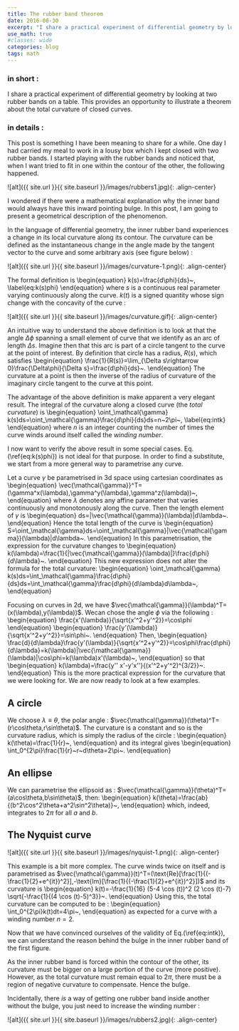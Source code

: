 ```yaml
---
title: The rubber band theorem
date: 2016-08-30
excerpt: "I share a practical experiment of differential geometry by looking at two rubber bands on a table. This provides an opportunity to illustrate a theorem about the total curvature of closed curves."
use_math: true
#classes: wide
categories: blog
tags: math
---
```


### in short :

I share a practical experiment of differential geometry by looking at two rubber bands on a table. This provides an opportunity to illustrate a theorem about the total curvature of closed curves.

### in details :

This post is something I have been meaning to share for a while.
One day I had carried my meal to work in a lousy box which I kept closed with two rubber bands. I started playing with the rubber bands and noticed that, when I want tried to fit in one within the contour of the other, the following happened.

![alt]({{ site.url }}{{ site.baseurl }}/images/rubbers1.jpg){: .align-center}

I wondered if there were a mathematical explanation why the inner band would always have this inward pointing bulge. In this post, I am going to present a geometrical description of the phenomenon.

In the language of differential geometry, the inner rubber band experiences a change in its local curvature along its contour. The curvature can be defined as the instantaneous change in the angle made by the tangent vector to the curve and some arbitrary axis (see figure below) :

![alt]({{ site.url }}{{ site.baseurl }}/images/curvature-1.png){: .align-center}

The formal definition is
\begin{equation}
k(s)=\frac{d\phi}{ds}~,
\label{eq:k(s)phi}
\end{equation}
where $s$ is a continuous real parameter varying continuously along the curve. $k(t)$ is a signed quantity whose sign change with the concavity of the curve :

![alt]({{ site.url }}{{ site.baseurl }}/images/curvature.gif){: .align-center}

An intuitive way to understand the above definition is to look at that the angle $\Delta\phi$ spanning a small element of curve that we identify as an arc of length $\Delta s$. Imagine then that this arc is part of a circle tangent to the curve at the point of interest. By definition that circle has a radius, $R(s)$, which satisfies
\begin{equation}
\frac{1}{R(s)}=\lim_{\Delta s\rightarrow 0}\frac{\Delta\phi}{\Delta s}=\frac{d\phi}{ds}~.
\end{equation}
The curvature at a point is then the inverse of the radius of curvature of the imaginary circle tangent to the curve at this point.

The advantage of the above definition is make apparent a very elegant result. The integral of the curvature along a closed curve (the *total curvature*) is
\begin{equation}
\oint_\mathcal{\gamma} k(s)ds=\oint_\mathcal{\gamma}\frac{d\phi}{ds}ds=n~2\pi~,
\label{eq:intk}
\end{equation}
where $n$ is an integer counting the number of times the curve winds around itself called the *winding number*.

I now want to verify the above result in some special cases. Eq.(\ref{eq:k(s)phi}) is not ideal for that purpose. In order to find a substitute, we start from a more general way to parametrise any curve.

Let a curve $\gamma$ be parametrised in 3d space using cartesian coordinates as
\begin{equation}
\vec{\mathcal{\gamma}}^T=(\gamma^x(\lambda),\gamma^y(\lambda),\gamma^z(\lambda))~,
\end{equation}
where $\lambda$ denotes any affine parameter that varies continuously and monotonously along the curve. Then the length element of $\gamma$ is
\begin{equation}
ds=|\vec{\mathcal{\gamma}}(\lambda)|d\lambda~.
\end{equation}
Hence the total length of the curve is
\begin{equation}
S=\oint_\mathcal{\gamma}ds=\oint_\mathcal{\gamma}|\vec{\mathcal{\gamma}}(\lambda)|d\lambda~.
\end{equation}
In this parametrisation, the expression for the curvature changes to
\begin{equation}
k(\lambda)=\frac{1}{|\vec{\mathcal{\gamma}}(\lambda)|}\frac{d\phi}{d\lambda}~.
\end{equation}
This new expression does not alter the formula for the total curvature:
\begin{equation}
\oint_\mathcal{\gamma} k(s)ds=\int_\mathcal{\gamma}\frac{d\phi}{ds}ds=\int_\mathcal{\gamma}\frac{d\phi}{d\lambda}d\lambda~,
\end{equation}

Focusing on curves in 2d, we have $\vec{\mathcal{\gamma}}(\lambda)^T=(x(\lambda),y(\lambda))$. Wecan chose the angle $\phi$ via the following :
\begin{equation}
\frac{x'(\lambda)}{\sqrt{x'^2+y'^2}}=\cos\phi
\end{equation}
\begin{equation}
\frac{y'(\lambda)}{\sqrt{x'^2+y'^2}}=\sin\phi~.
\end{equation}
Then,
\begin{equation}
\frac{d}{d\lambda}\frac{y'(\lambda)}{\sqrt{x'^2+y'^2}}=\cos\phi\frac{d\phi}{d\lambda}=k(\lambda)|\vec{\mathcal{\gamma}}(\lambda)|\cos\phi=k(\lambda)x'(\lambda)~,
\end{equation}
so that
\begin{equation}
k(\lambda)=\frac{y'' x'-y'x''}{(x'^2+y'^2)^{3/2}}~.
\end{equation}
This is the more practical expression for the curvature that we were looking for. We are now ready to look at a few examples.

A circle
------
We choose $\lambda\equiv\theta$, the polar angle : $\vec{\mathcal{\gamma}}(\theta)^T=(r\cos\theta,r\sin\theta)$. The curvature is a constant and so is the curvature radius, which is simply the radius of the circle :
\begin{equation}
k(\theta)=\frac{1}{r}~,
\end{equation}
and its integral gives
\begin{equation}
\int_0^{2\pi}\frac{1}{r}~r~d\theta=2\pi~.
\end{equation}

An ellipse
------
We can parametrise the ellipsoid as : $\vec{\mathcal{\gamma}}(\theta)^T=(a\cos\theta,b\sin\theta)$, then:
\begin{equation}
k(\theta)=\frac{ab}{(b^2\cos^2\theta+a^2\sin^2\theta)}~,
\end{equation}
which, indeed, integrates to $2\pi$ for all $a$ and $b$.

The Nyquist curve
------

![alt]({{ site.url }}{{ site.baseurl }}/images/nyquist-1.png){: .align-center}

This example is a bit more complex. The curve winds twice on itself and is parametrised as $\vec{\mathcal{\gamma}}(t)^T=(\text{Re}[\frac{1}{(-\frac{1}{2}+e^{it})^2}],-\text{Im}[\frac{1}{(-\frac{1}{2}+e^{it})^2}])$ and its curvature is
\begin{equation}
k(t)=-\frac{1}{16} (5-4 \cos (t))^2 (2 \cos (t)-7) \sqrt{-\frac{1}{(4 \cos
   (t)-5)^3}}~.
\end{equation}
Using this, the total curvature can be computed to be :
\begin{equation}
\int_0^{2\pi}k(t)dt=4\pi~,
\end{equation}
as expected for a curve with a winding number $n=2$.

Now that we have convinced ourselves of the validity of Eq.(\ref{eq:intk}), we can understand the reason behind the bulge in the inner rubber band of the first figure.

As the inner rubber band is forced within the contour of the other, its curvature must be bigger on a large portion of the curve (more positive). However, as the total curvature must remain equal to $2\pi$, there must be a region of negative curvature to compensate. Hence the bulge.

Incidentally, there *is* a way of getting one rubber band inside another without the bulge, you just need to increase the winding number :

![alt]({{ site.url }}{{ site.baseurl }}/images/rubbers2.jpg){: .align-center}
